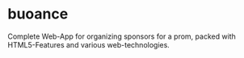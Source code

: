 buoance
=======

Complete Web-App for organizing sponsors for a prom, packed with HTML5-Features and various web-technologies.